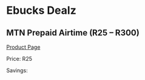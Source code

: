 
# Ebucks Dealz
## MTN Prepaid Airtime (R25 – R300)
[Product Page](https://www.ebucks.com/web/shop/productSelected.do?prodId=149946851&catId=300)

Price: R25

Savings: 


	